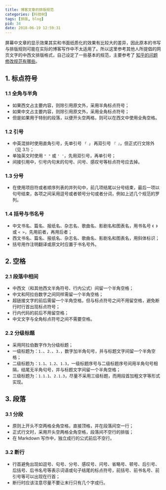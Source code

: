 ```yaml
---
title: 博客文章的排版规范
categories: [科技树]
tags: [排版, blog]
pid: 34
date: 2018-06-19 12:59:31
---
```


屏幕中文章的显示效果其实和书面纸质化的效果有比较大的差异，因此原本的书写与排版规则可能在实际的博客写作中不太适用了。所以这里参考其他人所提倡的网页文字的中西文排版格式，自己设定了一些基本的规范，主要参考了 [知乎的问题修改规范有哪些](https://www.zhihu.com/question/20414919/answer/95068251)。<!--more-->

## 1. 标点符号

### 1.1 全角与半角

- 如果西文占主要内容，则除引用原文外，采用半角标点符号；
- 如果中文占主要内容，则除引用原文外，采用全角标点符号；
- 但是如果用于特别的段落，以便开头空两格，则可以在西文中使用全角空格。

### 1.2 引号

- 中英混排时使用直角引号，先单引号 `「 」` 再双引号 `『 』`，但正式行文除外（见 3.1）；
- 单独英文时使用 ` " " ` 或 ` ' ' `，先用双引号，再单引号；
- 间接引用中，引号内句末的句号、问号、感叹号等标点符号应去掉。

### 1.3 分号

- 在使用项目符或者顺序列表的并列句中，前几项结尾以分号结束，最后一项以句号结束，各项之间采用逗号或者顿号分句或者分词，例如上述几个规范的罗列。

### 1.4 括号与书名号

- 中文书名、篇名、报纸名、杂志名、歌曲名、影剧名和图表名，用书名号 `《 》` 或 `< >`，先用前者，再用后者；
- 西文书名、篇名、报纸名、杂志名、歌曲名、影剧名和图表名，用斜体标识；
- 括号用作注明翻译或原文时应置于书名号外。

## 2. 空格

### 2.1 段落中相间

- 中西文（和其他西文半角符号、行内公式）间留一个半角空格；
- 中文和阿拉伯数字之间同样需留一个半角空格；
- 超链接文字的前后需留一个半角空格，但与标点符号之间不用留空格，避免断行时行首出现标点符号；
- 行内代码的前后不用留空格；
- 中文文字与全角标点符号之间不需要空格。

### 2.2 分级标题

- 采用阿拉伯数字作为分级标题；
- 一级标题为：`1.`、`2.`、`3.`，数字加半角句号，并与标题文字间留一个半角空格；
- 二级标题为：`1.1`、`1.2`、`1.3`，一级标题序号与二级标题序号间用半角句号相隔，结尾无半角句号，并与标题文字间留一个半角空格；
- 三级标题为：`1.1.1`、`2.1.3`，尽量不采用三级标题，而用段首加粗文字等形式实现。

## 3. 段落

### 3.1 分段

- 原则上开头不空两格全角空格，直接顶格，并在段落间空一行；
- 正式行文时，采用开头空两格全角空格，段落间不空行的排版；
- 在 Markdown 写作中，独立成行的公式前后不空行。

### 3.2 断行

- 行首避免出现如逗号、句号、分号、感叹号、问号、省略号、顿号、后引号、后括号、后书名号等表示词语或句子结尾的标点符号，前括号、前书名号、前引号等可以出现在行首；
- 断行时应该注意尽量不要让末行只有几个字成行。